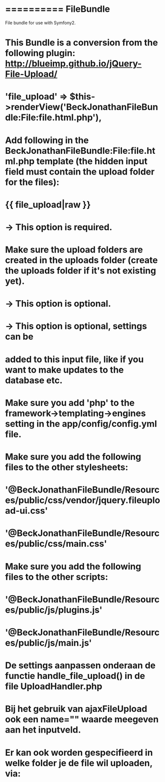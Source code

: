 ==========
FileBundle
==========

File bundle for use with Symfony2.

# This Bundle is a conversion from the following plugin: http://blueimp.github.io/jQuery-File-Upload/

# 'file_upload' => $this->renderView('BeckJonathanFileBundle:File:file.html.php'),

# Add following in the BeckJonathanFileBundle:File:file.html.php template (the hidden input field must contain the upload folder for the files):
# {{ file_upload|raw }}
# <input type="hidden" id="hidden-file-folder" value="downloads"> -> This option is required.
# Make sure the upload folders are created in the uploads folder (create the uploads folder if it's not existing yet).

# <input type="hidden" id="hidden-max-files" value="2"> -> This option is optional.
# <input type="hidden" id="hidden-settings" value="testen123"> -> This option is optional, settings can be
# added to this input file, like if you want to make updates to the database etc.

# Make sure you add 'php' to the framework->templating->engines setting in the app/config/config.yml file.

# Make sure you add the following files to the other stylesheets:
# <link rel="stylesheet" href="http://blueimp.github.io/Gallery/css/blueimp-gallery.min.css">
# '@BeckJonathanFileBundle/Resources/public/css/vendor/jquery.fileupload-ui.css'
# '@BeckJonathanFileBundle/Resources/public/css/main.css'

# Make sure you add the following files to the other scripts:
# '@BeckJonathanFileBundle/Resources/public/js/plugins.js'
# '@BeckJonathanFileBundle/Resources/public/js/main.js'

# De settings aanpassen onderaan de functie handle_file_upload() in de file UploadHandler.php

# Bij het gebruik van ajaxFileUpload ook een name="" waarde meegeven aan het inputveld. 
# Er kan ook worden gespecifieerd in welke folder je de file wil uploaden, via:
# <input type="hidden" id="hidden-upload-folder" value="activities">